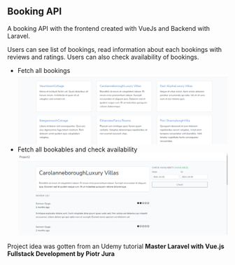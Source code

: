 <h2>Booking API</h2>
<p>
A booking API with the frontend created with VueJs and Backend with Laravel. 
</p>
<p>
Users can see list of bookings, read information about each bookings with reviews and ratings. Users can also check availability of bookings.
</p>

<ul>
<li>Fetch all bookings<br> 
<div>
<img src="image/2.png">
</div>
<li>Fetch all bookables and check availability</li>
<div>
<img src="image/1.png">
</div>
</ul>

<p>Project idea was gotten from an Udemy tutorial <b>Master Laravel with Vue.js Fullstack Development by Piotr Jura</b></p>
